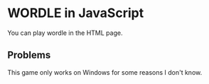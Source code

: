 # WORDLE in JavaScript

You can play wordle in the HTML page.

## Problems

This game only works on Windows for some reasons I don't know.
